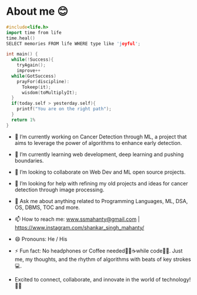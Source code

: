 

<h1> About me 😊  </h1>

```cpp
#include<life.h>
import time from life
time.heal()
SELECT memories FROM life WHERE type like 'joyful';

int main() {
  while(!Success){
    tryAgain();
    improve++
  while(GotSuccess)
    prayFor(discipline):
      Tokeep(it);
      wisdom(toMultiplyIt);
  }
  if(today.self > yesterday.self){
    printf("You are on the right path");
  }
  return 1%
}
```



- 🔭 I’m currently working on Cancer Detection through ML, a project that aims to leverage the power of algorithms to enhance early detection.
- 🌱 I’m currently learning  web development, deep learning and pushing boundaries.
- 👯 I’m looking to collaborate on Web Dev and ML open source projects.
- 🤔 I’m looking for help with refining my old projects and ideas  for cancer detection through image processing.
- 💬 Ask me about anything related to Programming Languages, ML, DSA, OS, DBMS, TOC and more.
- 📫 How to reach me: www.ssmahanty@gmail.com | https://www.instagram.com/shankar_singh_mahanty/
- 😄 Pronouns: He / His
- ⚡ Fun fact: No headphones or Coffee needed🤫🎶☕while code👨‍💻. Just me, my thoughts, and the rhythm of algorithms with beats of key strokes💻.
  
- Excited to connect, collaborate, and innovate in the world of technology! 🚀✨
